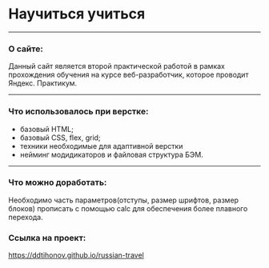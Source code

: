 # Научиться учиться
___
### О сайте:
Данный сайт является второй практической  работой в рамках прохождения обучения на курсе веб-разработчик,  которое проводит  Яндекс. Практикум.
___
### Что использовалось при верстке:

* базовый HTML;
* базовый CSS, flex, grid;
* техники необходимые для адаптивной верстки
* нейминг модидикаторов и файловая структура БЭМ.
___
### Что можно доработать:
Необходимо часть параметров(отступы, размер шрифтов, размер блоков) прописать с помощью calc для обеспечения более плавного перехода.

### Ссылка на проект:
https://ddtihonov.github.io/russian-travel

